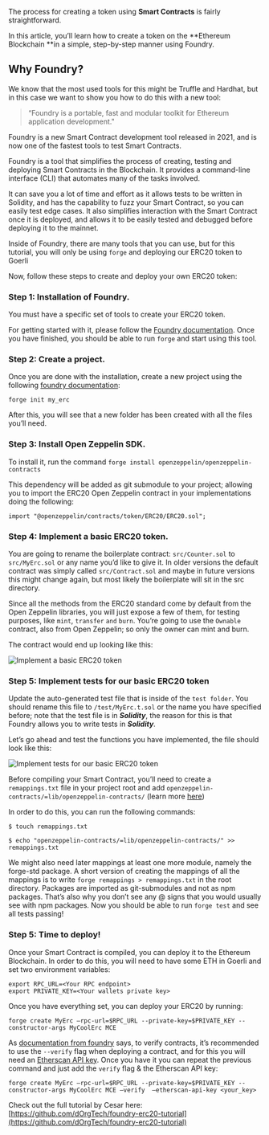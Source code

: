 The process for creating a token using **Smart Contracts** is fairly straightforward.

In this article, you’ll learn how to create a token on the **Ethereum Blockchain **in a simple, step-by-step manner using Foundry.

## Why Foundry?

We know that the most used tools for this might be Truffle and Hardhat, but in this case we want to show you how to do this with a new tool:

> “Foundry is a portable, fast and modular toolkit for Ethereum application development."

Foundry is a new Smart Contract development tool released in 2021, and is now one of the fastest tools to test Smart Contracts.

Foundry is a tool that simplifies the process of creating, testing and deploying Smart Contracts in the Blockchain. It provides a command-line interface (CLI) that automates many of the tasks involved.

It can save you a lot of time and effort as it allows tests to be written in Solidity, and has the capability to fuzz your Smart Contract, so you can easily test edge cases. It also simplifies interaction with the Smart Contract once it is deployed, and allows it to be easily tested and debugged before deploying it to the mainnet.

Inside of Foundry, there are many tools that you can use, but for this tutorial, you will only be using `forge` and deploying our ERC20 token to Goerli

Now, follow these steps to create and deploy your own ERC20 token:

### Step 1: Installation of Foundry.

You must have a specific set of tools to create your ERC20 token.

For getting started with it, please follow the [Foundry documentation](https://book.getfoundry.sh/getting-started/installation). Once you have finished, you should be able to run `forge` and start using this tool.

### Step 2: Create a project.

Once you are done with the installation, create a new project using the following [foundry documentation](https://book.getfoundry.sh/projects/creating-a-new-project):

```
forge init my_erc
```

After this, you will see that a new folder has been created with all the files you’ll need.

### Step 3: Install Open Zeppelin SDK.

To install it, run the command `forge install openzeppelin/openzeppelin-contracts`

This dependency will be added as git submodule to your project; allowing you to import the ERC20 Open Zeppelin contract in your implementations doing the following:

```
import "@openzeppelin/contracts/token/ERC20/ERC20.sol";
```

### Step 4: Implement a basic ERC20 token.

You are going to rename the boilerplate contract: `src/Counter.sol` to `src/MyErc.sol` or any name you’d like to give it. In older versions the default contract was simply called `src/Contract.sol` and maybe in future versions this might change again, but most likely the boilerplate will sit in the src directory.

Since all the methods from the ERC20 standard come by default from the Open Zeppelin libraries, you will just expose a few of them, for testing purposes, like `mint`, `transfer` `and` `burn`. You’re going to use the `Ownable` contract, also from Open Zeppelin; so only the owner can mint and burn.

The contract would end up looking like this:

![Implement a basic ERC20 token](./assets/articles/deployErc20UsingFoundryArticle/erc20-contract.png)

### Step 5: Implement tests for our basic ERC20 token

Update the auto-generated test file that is inside of the `test folder`. You should rename this file to `/test/MyErc.t.sol` or the name you have specified before; note that the test file is in **_Solidity_**, the reason for this is that Foundry allows you to write tests in **_Solidity_**.

Let’s go ahead and test the functions you have implemented, the file should look like this:

![Implement tests for our basic ERC20 token](./assets/articles/deployErc20UsingFoundryArticle/erc20-tests.png)

Before compiling your Smart Contract, you’ll need to create a `remappings.txt` file in your project root and add `openzeppelin-contracts/=lib/openzeppelin-contracts/` (learn more [here](https://book.getfoundry.sh/projects/dependencies))

In order to do this, you can run the following commands:

```
$ touch remappings.txt

$ echo "openzeppelin-contracts/=lib/openzeppelin-contracts/" >> remappings.txt
```

We might also need later mappings at least one more module, namely the forge-std package. A short version of creating the mappings of all the mappings is to write `forge remappings > remappings.txt` in the root directory. Packages are imported as git-submodules and not as npm packages. That’s also why you don’t see any @ signs that you would usually see with npm packages. Now you should be able to run `forge test` and see all tests passing!

### Step 5: Time to deploy!

Once your Smart Contract is compiled, you can deploy it to the Ethereum Blockchain. In order to do this, you will need to have some ETH in Goerli and set two environment variables:

```
export RPC_URL=<Your RPC endpoint>
export PRIVATE_KEY=<Your wallets private key>
```

Once you have everything set, you can deploy your ERC20 by running:

```
forge create MyErc –rpc-url=$RPC_URL --private-key=$PRIVATE_KEY --constructor-args MyCoolErc MCE
```

As [documentation from foundry](https://book.getfoundry.sh/forge/deploying#verifying-a-pre-existing-contract) says, to verify contracts, it’s recommended to use the `--verify` flag when deploying a contract, and for this you will need an [Etherscan API key](https://info.etherscan.com/api-keys/). Once you have it you can repeat the previous command and just add the `verify` flag & the Etherscan API key:

```
forge create MyErc –rpc-url=$RPC_URL --private-key=$PRIVATE_KEY --constructor-args MyCoolErc MCE –verify  –etherscan-api-key <your_key>
```

Check out the full tutorial by Cesar here: [https://github.com/dOrgTech/foundry-erc20-tutorial](https://github.com/dOrgTech/foundry-erc20-tutorial)
